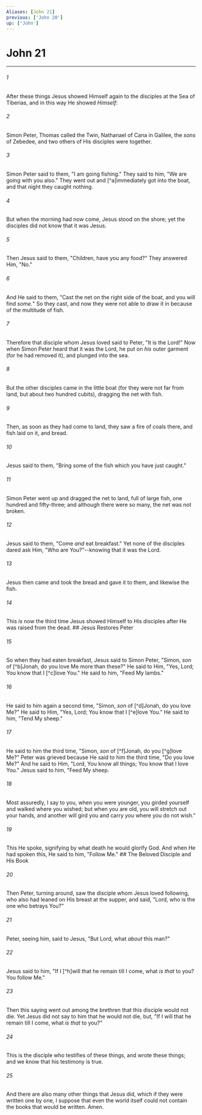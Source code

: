 ```yaml
---
Aliases: [John 21]
previous: ['John 20']
up: ['John']
---
```

# John 21

***


###### 1 
After these things Jesus showed Himself again to the disciples at the Sea of Tiberias, and in this way He showed _Himself:_ 

###### 2 
Simon Peter, Thomas called the Twin, Nathanael of Cana in Galilee, the _sons_ of Zebedee, and two others of His disciples were together. 

###### 3 
Simon Peter said to them, "I am going fishing." They said to him, "We are going with you also." They went out and [^a]immediately got into the boat, and that night they caught nothing. 

###### 4 
But when the morning had now come, Jesus stood on the shore; yet the disciples did not know that it was Jesus. 

###### 5 
Then Jesus said to them, "Children, have you any food?" They answered Him, "No." 

###### 6 
And He said to them, "Cast the net on the right side of the boat, and you will find _some._" So they cast, and now they were not able to draw it in because of the multitude of fish. 

###### 7 
Therefore that disciple whom Jesus loved said to Peter, "It is the Lord!" Now when Simon Peter heard that it was the Lord, he put on _his_ outer garment (for he had removed it), and plunged into the sea. 

###### 8 
But the other disciples came in the little boat (for they were not far from land, but about two hundred cubits), dragging the net with fish. 

###### 9 
Then, as soon as they had come to land, they saw a fire of coals there, and fish laid on it, and bread. 

###### 10 
Jesus said to them, "Bring some of the fish which you have just caught." 

###### 11 
Simon Peter went up and dragged the net to land, full of large fish, one hundred and fifty-three; and although there were so many, the net was not broken. 

###### 12 
Jesus said to them, "Come _and_ eat breakfast." Yet none of the disciples dared ask Him, "Who are You?"--knowing that it was the Lord. 

###### 13 
Jesus then came and took the bread and gave it to them, and likewise the fish. 

###### 14 
This _is_ now the third time Jesus showed Himself to His disciples after He was raised from the dead. ## Jesus Restores Peter 

###### 15 
So when they had eaten breakfast, Jesus said to Simon Peter, "Simon, _son_ of [^b]Jonah, do you love Me more than these?" He said to Him, "Yes, Lord; You know that I [^c]love You." He said to him, "Feed My lambs." 

###### 16 
He said to him again a second time, "Simon, _son_ of [^d]Jonah, do you love Me?" He said to Him, "Yes, Lord; You know that I [^e]love You." He said to him, "Tend My sheep." 

###### 17 
He said to him the third time, "Simon, _son_ of [^f]Jonah, do you [^g]love Me?" Peter was grieved because He said to him the third time, "Do you love Me?" And he said to Him, "Lord, You know all things; You know that I love You." Jesus said to him, "Feed My sheep. 

###### 18 
Most assuredly, I say to you, when you were younger, you girded yourself and walked where you wished; but when you are old, you will stretch out your hands, and another will gird you and carry _you_ where you do not wish." 

###### 19 
This He spoke, signifying by what death he would glorify God. And when He had spoken this, He said to him, "Follow Me." ## The Beloved Disciple and His Book 

###### 20 
Then Peter, turning around, saw the disciple whom Jesus loved following, who also had leaned on His breast at the supper, and said, "Lord, who is the one who betrays You?" 

###### 21 
Peter, seeing him, said to Jesus, "But Lord, what _about_ this man?" 

###### 22 
Jesus said to him, "If I [^h]will that he remain till I come, what _is that_ to you? You follow Me." 

###### 23 
Then this saying went out among the brethren that this disciple would not die. Yet Jesus did not say to him that he would not die, but, "If I will that he remain till I come, what _is that_ to you?" 

###### 24 
This is the disciple who testifies of these things, and wrote these things; and we know that his testimony is true. 

###### 25 
And there are also many other things that Jesus did, which if they were written one by one, I suppose that even the world itself could not contain the books that would be written. Amen.
